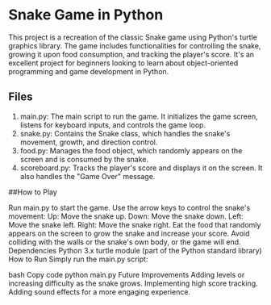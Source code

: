 # Snake Game in Python

This project is a recreation of the classic Snake game using Python's turtle graphics library. The game includes functionalities for controlling the snake, growing it upon food consumption, and tracking the player's score. It's an excellent project for beginners looking to learn about object-oriented programming and game development in Python.

## Files

1. main.py: The main script to run the game. It initializes the game screen, listens for keyboard inputs, and controls the game loop.
2. snake.py: Contains the Snake class, which handles the snake's movement, growth, and direction control.
3. food.py: Manages the food object, which randomly appears on the screen and is consumed by the snake.
4. scoreboard.py: Tracks the player's score and displays it on the screen. It also handles the "Game Over" message.

##How to Play

Run main.py to start the game.
Use the arrow keys to control the snake's movement:
Up: Move the snake up.
Down: Move the snake down.
Left: Move the snake left.
Right: Move the snake right.
Eat the food that randomly appears on the screen to grow the snake and increase your score.
Avoid colliding with the walls or the snake's own body, or the game will end.
Dependencies
Python 3.x
turtle module (part of the Python standard library)
How to Run
Simply run the main.py script:

bash
Copy code
python main.py
Future Improvements
Adding levels or increasing difficulty as the snake grows.
Implementing high score tracking.
Adding sound effects for a more engaging experience.
